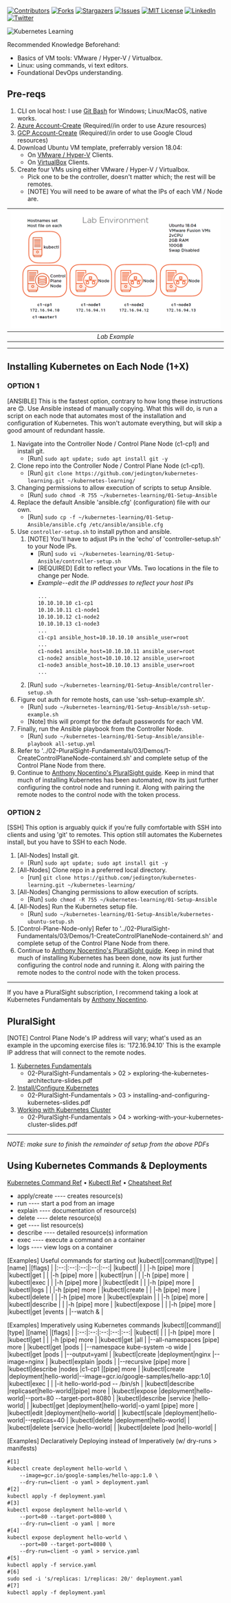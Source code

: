<!-- PROJECT SHIELDS -->
<!-- https://www.markdownguide.org/basic-syntax/#reference-style-links -->
[![Contributors][contributors-shield]][contributors-url]
[![Forks][forks-shield]][forks-url]
[![Stargazers][stars-shield]][stars-url]
[![Issues][issues-shield]][issues-url]
[![MIT License][license-shield]][license-url]
[![LinkedIn][linkedin-shield]][linkedin-url]
[![Twitter][twitter-shield]][twitter-url]

<img src="https://readme-typing-svg.herokuapp.com?lines=Kubernetes%20Learning&size=30" alt="Kubernetes Learning"/> 

Recommended Knowledge Beforehand:
- Basics of VM tools: VMware / Hyper-V / Virtualbox.
- Linux: using commands, vi text editors.
- Foundational DevOps understanding.

## Pre-reqs
1. CLI on local host: I use [Git Bash](https://git-scm.com/downloads) for Windows; Linux/MacOS, native works.
2. [Azure Account-Create](https://azure.microsoft.com/en-us/free/) (Required//in order to use Azure resources)
3. [GCP Account-Create](https://cloud.google.com/free/) (Required//in order to use Google Cloud resources)
4. Download Ubuntu VM template, preferrably version 18.04:
    - On [VMware / Hyper-V](https://ubuntu.com/download/desktop) Clients.
    - On [VirtualBox](https://www.osboxes.org/ubuntu) Clients.
5. Create four VMs using either VMware / Hyper-V / Virtualbox.
    - Pick one to be the controller, doesn't matter which; the rest will be remotes.
    - [NOTE] You will need to be aware of what the IPs of each VM / Node are.

| ![EXAMPLE][project-screenshot] | 
|:--:| 
| *Lab Example* |

---------------------------------------------------------------------------

## Installing Kubernetes on Each Node (1+X)

### OPTION 1
[ANSIBLE] This is the fastest option, contrary to how long these instructions are 😊. Use Ansible instead of manually copying. What this will do, is run a script on each node that automates most of the installation and configuration of Kubernetes. This won't automate everything, but will skip a good amount of redundant hassle.
1. Navigate into the Controller Node / Control Plane Node (c1-cp1) and install git.
    - [Run] `sudo apt update; sudo apt install git -y`
2. Clone repo into the Controller Node / Control Plane Node (c1-cp1).
    - [Run] `git clone https://github.com/jedington/kubernetes-learning.git ~/kubernetes-learning/`
3. Changing permissions to allow execution of scripts to setup Ansible.
    - [Run] `sudo chmod -R 755 ~/kubernetes-learning/01-Setup-Ansible`        
4. Replace the default Ansible 'ansible.cfg' (configuration) file with our own.
    - [Run] `sudo cp -f ~/kubernetes-learning/01-Setup-Ansible/ansible.cfg /etc/ansible/ansible.cfg`
5. Use `controller-setup.sh` to install python and ansible. 
    1. [NOTE] You'll have to adjust IPs in the 'echo' of 'controller-setup.sh' to your Node IPs.
        - [Run] `sudo vi ~/kubernetes-learning/01-Setup-Ansible/controller-setup.sh`
        - [REQUIRED] Edit to reflect your VMs. Two locations in the file to change per Node.
        - *Example--edit the IP addresses to reflect your host IPs*
            ```
            ...
            10.10.10.10 c1-cp1
            10.10.10.11 c1-node1
            10.10.10.12 c1-node2
            10.10.10.13 c1-node3
            ...
            c1-cp1 ansible_host=10.10.10.10 ansible_user=root
            ...
            c1-node1 ansible_host=10.10.10.11 ansible_user=root 
            c1-node2 ansible_host=10.10.10.12 ansible_user=root 
            c1-node3 ansible_host=10.10.10.13 ansible_user=root
            ...
            ```
    2. [Run] `sudo ~/kubernetes-learning/01-Setup-Ansible/controller-setup.sh`
6. Figure out auth for remote hosts, can use 'ssh-setup-example.sh'.
    - [Run] `sudo ~/kubernetes-learning/01-Setup-Ansible/ssh-setup-example.sh`
    - [Note] this will prompt for the default passwords for each VM.
7. Finally, run the Ansible playbook from the Controller Node.
    - [Run] `sudo ~/kubernetes-learning/01-Setup-Ansible/ansible-playbook all-setup.yml` 
8. Refer to '../02-PluralSight-Fundamentals/03/Demos/1-CreateControlPlaneNode-containerd.sh' and complete setup of the Control Plane Node from there.
9. Continue to <a href="#pluralsight">Anthony Nocentino's PluralSight guide</a>. Keep in mind that much of installing Kubernetes has been automated, now its just further configuring the control node and running it. Along with pairing the remote nodes to the control node with the token process.

### OPTION 2
[SSH] This option is arguably quick if you're fully comfortable with SSH into clients and using 'git' to remotes. This option still automates the Kubernetes install, but you have to SSH to each Node.
1. [All-Nodes] Install git.
    - [Run] `sudo apt update; sudo apt install git -y`
2. [All-Nodes] Clone repo in a preferred local directory.
    - [run] `git clone https://github.com/jedington/kubernetes-learning.git ~/kubernetes-learning/`
3. [All-Nodes] Changing permissions to allow execution of scripts.
    - [Run] `sudo chmod -R 755 ~/kubernetes-learning/01-Setup-Ansible`
4. [All-Nodes] Run the Kubernetes setup file.
    - [Run] `sudo ~/kubernetes-learning/01-Setup-Ansible/kubernetes-ubuntu-setup.sh`
5. [Control-Plane-Node-only] Refer to '../02-PluralSight-Fundamentals/03/Demos/1-CreateControlPlaneNode-containerd.sh' and complete setup of the Control Plane Node from there.
6. Continue to <a href="#pluralsight">Anthony Nocentino's PluralSight guide</a>. Keep in mind that much of installing Kubernetes has been done, now its just further configuring the control node and running it. Along with pairing the remote nodes to the control node with the token process.

---------------------------------------------------------------------------

If you have a PluralSight subscription, I recommend taking a look at Kubernetes Fundamentals by [Anthony Nocentino](https://app.pluralsight.com/profile/author/anthony-nocentino).

## PluralSight

[NOTE] Control Plane Node's IP address will vary; what's used as an example in the upcoming exercise files is: '172.16.94.10' This is the example IP address that will connect to the remote nodes.
1. [Kubernetes Fundamentals][kubernetes-1]
    - 02-PluralSight-Fundamentals > 02 > exploring-the-kubernetes-architecture-slides.pdf
2. [Install/Configure Kubernetes][kubernetes-2]
    - 02-PluralSight-Fundamentals > 03 > installing-and-configuring-kubernetes-slides.pdf
3. [Working with Kubernetes Cluster][kubernetes-3]
    - 02-PluralSight-Fundamentals > 04 > working-with-your-kubernetes-cluster-slides.pdf

---------------------------------------------------------------------------
*NOTE: make sure to finish the remainder of setup from the above PDFs*
## Using Kubernetes Commands & Deployments

[Kubernetes Command Ref](https://kubernetes.io/docs/reference/kubectl/overview/#operations) • [Kubectl Ref](https://kubernetes.io/docs/reference/kubectl/kubectl/) • [Cheatsheet Ref](https://kubernetes.io/docs/reference/kubectl/cheatsheet/)
- apply/create ---- creates resource(s)
- run ---- start a pod from an image
- explain ---- documentation of resource(s)
- delete ---- delete resource(s)
- get ---- list resource(s)
- describe ---- detailed resource(s) information
- exec ---- execute a command on a container
- logs ---- view logs on a container

[Examples] Useful commands for starting out
|kubectl|[command]|[type]    |[name]     |[flags]                                    |
|:--:|:--:|:--:|:--:|:--:|
|kubectl|         |          |           |-h [pipe] more                             |
|kubectl|get      |          |           |-h [pipe] more                             |
|kubectl|run      |          |           |-h [pipe] more                             |
|kubectl|exec     |          |           |-h [pipe] more                             |
|kubectl|edit     |          |           |-h [pipe] more                             |
|kubectl|logs     |          |           |-h [pipe] more                             |
|kubectl|create   |          |           |-h [pipe] more                             |
|kubectl|delete   |          |           |-h [pipe] more                             |
|kubectl|explain  |          |           |-h [pipe] more                             |
|kubectl|describe |          |           |-h [pipe] more                             |
|kubectl|expose   |          |           |-h [pipe] more                             |
|kubectl|get      |events    |           |--watch &                                  |

[Examples] Imperatively using Kubernetes commands
|kubectl|[command]|[type]    |[name]     |[flags]                                    |
|:--:|:--:|:--:|:--:|:--:|
|kubectl|         |          |           |-h [pipe] more                             |
|kubectl|get      |          |           |-h [pipe] more                             |
|kubectl|get      |all       |           |--all-namespaces [pipe] more               |
|kubectl|get      |pods      |           |--namespace kube-system -o wide            |
|kubectl|get      |pods      |           |--output=yaml                              |
|kubectl|create   |deployment|nginx      |--image=nginx                              |
|kubectl|explain  |pods      |           |--recursive [pipe] more                    |
|kubectl|describe |nodes     |c1-cp1     |[pipe] more                                |
|kubectl|create   |deployment|hello-world|--image=gcr.io/google-samples/hello-app:1.0|
|kubectl|exec     |          |           |-it hello-world-pod -- /bin/sh             |
|kubectl|describe |replicaset|hello-world|[pipe] more                                |
|kubectl|expose   |deployment|hello-world|--port=80 --target-port=8080               |
|kubectl|describe |service   |hello-world|                                           |
|kubectl|get      |deployment|hello-world|-o yaml [pipe] more                        |
|kubectl|edit     |deployment|hello-world|                                           |
|kubectl|scale    |deployment|hello-world|--replicas=40                              |
|kubectl|delete   |deployment|hello-world|                                           |
|kubectl|delete   |service   |hello-world|                                           |
|kubectl|delete   |pod       |hello-world|                                           |

[Examples] Declaratively Deploying instead of Imperatively (w/ dry-runs > manifests)
```
#[1]
kubectl create deployment hello-world \
    --image=gcr.io/google-samples/hello-app:1.0 \
    --dry-run=client -o yaml > deployment.yaml
#[2]
kubectl apply -f deployment.yaml
#[3]
kubectl expose deployment hello-world \
    --port=80 --target-port=8080 \
    --dry-run=client -o yaml | more
#[4]
kubectl expose deployment hello-world \
    --port=80 --target-port=8080 \
    --dry-run=client -o yaml > service.yaml
#[5]
kubectl apply -f service.yaml
#[6]
sudo sed -i 's/replicas: 1/replicas: 20/' deployment.yaml
#[7]
kubectl apply -f deployment.yaml
```
<!-- MARKDOWN LINKS & IMAGES -->
<!-- https://www.markdownguide.org/basic-syntax/#reference-style-links -->
[contributors-shield]: https://img.shields.io/github/contributors/jedington/kubernetes-learning.svg?style=for-the-badge
[contributors-url]: https://github.com/jedington/kubernetes-learning/graphs/contributors
[forks-shield]: https://img.shields.io/github/forks/jedington/kubernetes-learning.svg?style=for-the-badge
[forks-url]: https://github.com/jedington/kubernetes-learning/network/members
[stars-shield]: https://img.shields.io/github/stars/jedington/kubernetes-learning.svg?style=for-the-badge
[stars-url]: https://github.com/jedington/kubernetes-learning/stargazers
[issues-shield]: https://img.shields.io/github/issues/jedington/kubernetes-learning.svg?style=for-the-badge
[issues-url]: https://github.com/jedington/kubernetes-learning/issues
[license-shield]: https://img.shields.io/github/license/jedington/kubernetes-learning.svg?style=for-the-badge
[license-url]: https://github.com/jedington/kubernetes-learning/blob/master/LICENSE
[linkedin-shield]: https://img.shields.io/badge/-LinkedIn-black.svg?style=for-the-badge&logo=linkedin&colorB=555
[linkedin-url]: https://www.linkedin.com/in/julian-edington
[twitter-shield]: https://img.shields.io/twitter/follow/arcanicvoid?style=for-the-badge&logo=twitter&colorB=555
[twitter-url]: https://twitter.com/arcanicvoid
[project-screenshot]: images/example.png
[kubernetes-1]: https://docs.google.com/viewer?url=https://raw.githubusercontent.com/jedington/kubernetes-learning/main/02-PluralSight-Fundamentals/02/exploring-the-kubernetes-architecture-slides.pdf
[kubernetes-2]: https://docs.google.com/viewer?url=https://raw.githubusercontent.com/jedington/kubernetes-learning/main/02-PluralSight-Fundamentals/03/installing-and-configuring-kubernetes-slides.pdf
[kubernetes-3]: https://docs.google.com/viewer?url=https://raw.githubusercontent.com/jedington/kubernetes-learning/main/02-PluralSight-Fundamentals/04/working-with-your-kubernetes-cluster-slides.pdf